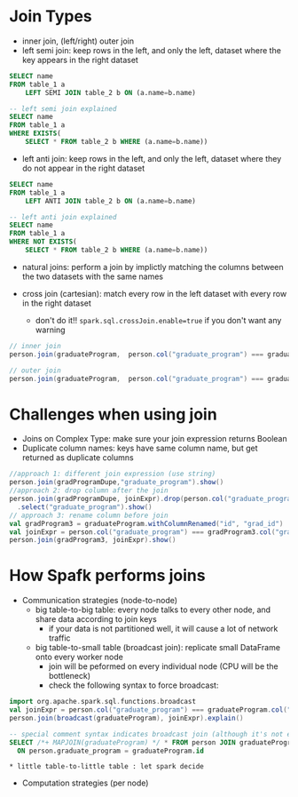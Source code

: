 # Join Types
* inner join, (left/right) outer join
* left semi join: keep rows in the left, and only the left, dataset where the key appears in the right dataset

```sql
SELECT name
FROM table_1 a
    LEFT SEMI JOIN table_2 b ON (a.name=b.name)

-- left semi join explained
SELECT name
FROM table_1 a
WHERE EXISTS(
    SELECT * FROM table_2 b WHERE (a.name=b.name))
```

* left anti join: keep rows in the left, and only the left, dataset where they do not appear in the right dataset

```sql
SELECT name
FROM table_1 a
    LEFT ANTI JOIN table_2 b ON (a.name=b.name)

-- left anti join explained
SELECT name
FROM table_1 a
WHERE NOT EXISTS(
    SELECT * FROM table_2 b WHERE (a.name=b.name))
```

* natural joins: perform a join by implictly matching the columns between the two datasets with the same names

* cross join (cartesian): match every row in the left dataset with every row in the right dataset
    * don't do it!! `spark.sql.crossJoin.enable=true` if you don't want any warning

```scala
// inner join
person.join(graduateProgram,  person.col("graduate_program") === graduateProgram.col("id")).show()

// outer join
person.join(graduateProgram,  person.col("graduate_program") === graduateProgram.col("id"), "outer").show()
```

# Challenges when using join
* Joins on Complex Type: make sure your join expression returns Boolean
* Duplicate column names: keys have same column name, but get returned as duplicate columns

```scala
//approach 1: different join expression (use string)
person.join(gradProgramDupe,"graduate_program").show()
//approach 2: drop column after the join
person.join(gradProgramDupe, joinExpr).drop(person.col("graduate_program"))
  .select("graduate_program").show()
// approach 3: rename column before join
val gradProgram3 = graduateProgram.withColumnRenamed("id", "grad_id")
val joinExpr = person.col("graduate_program") === gradProgram3.col("grad_id")
person.join(gradProgram3, joinExpr).show()
```

# How Spafk performs joins
* Communication strategies (node-to-node)
    * big table-to-big table: every node talks to every other node, and share data according to join keys
        * if your data is not partitioned well, it will cause a lot of network traffic
    * big table-to-small table (broadcast join): replicate small DataFrame onto every worker node 
        * join will be peformed on every individual node (CPU will be the bottleneck)
        * check the following syntax to force broadcast:

```scala
import org.apache.spark.sql.functions.broadcast
val joinExpr = person.col("graduate_program") === graduateProgram.col("id")
person.join(broadcast(graduateProgram), joinExpr).explain()
```

```sql
-- special comment syntax indicates broadcast join (although it's not enforced, optimizer can ignore them)
SELECT /*+ MAPJOIN(graduateProgram) */ * FROM person JOIN graduateProgram
  ON person.graduate_program = graduateProgram.id
```

    * little table-to-little table : let spark decide
* Computation strategies (per node)

